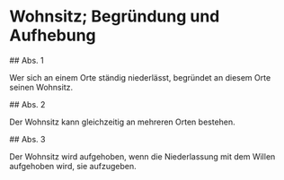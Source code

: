 # Wohnsitz; Begründung und Aufhebung



\#\# Abs. 1

 Wer sich an einem Orte ständig niederlässt, begründet an diesem Orte seinen Wohnsitz.

\#\# Abs. 2

 Der Wohnsitz kann gleichzeitig an mehreren Orten bestehen.

\#\# Abs. 3

 Der Wohnsitz wird aufgehoben, wenn die Niederlassung mit dem Willen aufgehoben wird, sie aufzugeben. 

